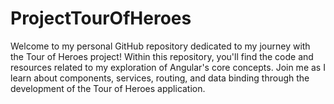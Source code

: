 # ProjectTourOfHeroes
Welcome to my personal GitHub repository dedicated to my journey with the Tour of Heroes project! Within this repository, you'll find the code and resources related to my exploration of Angular's core concepts. Join me as I learn about components, services, routing, and data binding through the development of the Tour of Heroes application.
